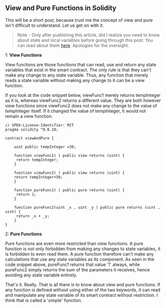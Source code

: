 ## View and Pure Functions in Solidity

This will be a short post, because trust me the concept of view and pure isn't difficult to understand. Let us get on with it.

> Note -
Only after publishing this article, did I realize you need to know about state and local variables before going through this post. You can read about them [here](https://13thcodearmy.hashnode.dev/state-local-and-global-variables-in-solidity).
Apologies for the oversight.

1: **View Functions**

View functions are those functions that can read, use and return any state variables that exist in the smart contract. 
The only rule is that they can't make any change to any state variable.
Thus, any function that merely reads a state variable without making any change to it can be a view function.

If you look at the code snippet below, viewFunc1 merely returns tempInteger as it is, whereas viewFunc2 returns a different value. 
They are both however view functions since viewFunc2 does not make any change to the value of tempInteger itself. If it changed the value of tempInteger, it would not remain a view function.

```
// SPDX-License-Identifier: MIT
pragma solidity ^0.8.10;

contract viewAndPure {
    
    uint public tempInteger =30;

    function viewFunc1( ) public view returns (uint) { 
     return tempInteger;
    }

    function viewFunc2( ) public view returns (uint) { 
    return tempInteger+50;
    }

    function pureFunc1( ) public pure returns (uint) { 
     return 1;
    }

    function pureFunc2(uint _x , uint _y ) public pure returns (uint , uint) { 
     return _x + _y;
    }
}
```


2: **Pure Functions**

Pure functions are even more restricted than view functions. A pure function is not only forbidden from making any changes to state variables, it is forbidden to even read them. A pure function therefore can't make any calculations that use any state variables as its component. 
As seen in the code snippet above, pureFunc1 returns that value '1' always, while pureFunc2 simply returns the sum of the parameters it receives, hence avoiding any state variable entirely.



That's it. Really. That is all there is to know about view and pure functions. If any function is defined without using either of the two keywords, it can read and manipulate any state variable of its smart contract without restriction. I think that is called a '*simple*' function.
